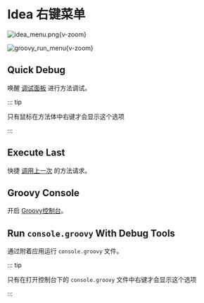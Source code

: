 # Idea 右键菜单

![idea_menu.png](/images/idea_menu.png){v-zoom}

![groovy_run_menu](/images/groovy_run_menu.png){v-zoom}

## Quick Debug

唤醒 [调试面板](./quick-debug) 进行方法调试。

::: tip

只有鼠标在方法体中右键才会显示这个选项

:::

## Execute Last

快捷 [调用上一次](./execute-last) 的方法请求。

## Groovy Console

开启 [Groovy控制台](./groovy-console)。

## Run `console.groovy` With Debug Tools

通过附着应用运行 `console.groovy` 文件。

::: tip

只有在打开控制台下的 `console.groovy` 文件中右键才会显示这个选项

:::